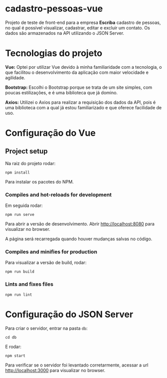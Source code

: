 # cadastro-pessoas-vue

Projeto de teste de front-end para a empresa <strong>Escriba</strong> cadastro de pessoas, no qual é possível visualizar, cadastrar, editar e excluir um contato. Os dados são armazenados na API utilizando o JSON Server.

# Tecnologias do projeto

<strong>Vue:</strong> Optei por utilizar Vue devido à minha familiaridade com a tecnologia, o que facilitou o desenvolvimento da aplicação com maior velocidade e agilidade.

<strong>Bootstrap:</strong> Escolhi o Bootstrap porque se trata de um site simples, com poucas estilizações, e é uma biblioteca que já domino.

<strong>Axios:</strong> Utilizei o Axios para realizar a requisição dos dados da API, pois é uma biblioteca com a qual já estou familiarizado e que oferece facilidade de uso.

# Configuração do Vue
## Project setup
Na raiz do projeto rodar:
```
npm install
```
Para instalar os pacotes do NPM.

### Compiles and hot-reloads for development
Em seguida rodar:
```
npm run serve
```

Para abrir a versão de desenvolvimento.
Abrir [http://localhost:8080](http://localhost:8080) para visualizar no browser.

A página será recarregada quando houver mudanças salvas no código.

### Compiles and minifies for production
Para visualizar a versão de build, rodar:
```
npm run build
```

### Lints and fixes files
```
npm run lint
```

# Configuração do JSON Server
Para criar o servidor, entrar na pasta `db`:
```
cd db
```
E rodar:
```
npm start
```
Para verificar se o servidor foi levantado corretarmente, acessar a url [http://localhost:3000](http://localhost:3000) para visualizar no browser.
